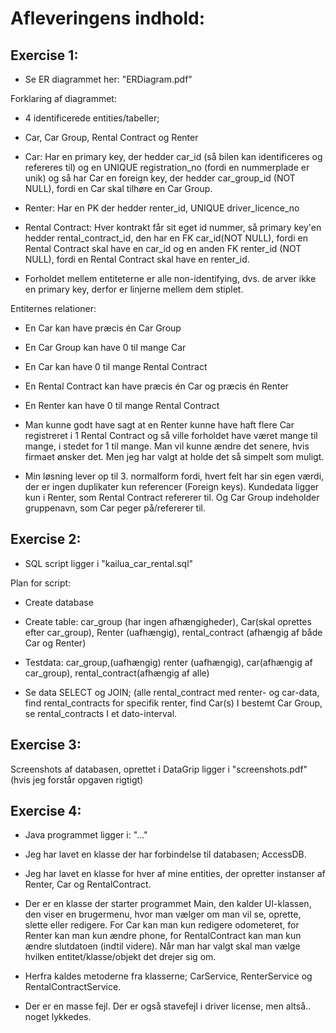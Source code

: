 # Afleveringens indhold: 

## Exercise 1: 


* Se ER diagrammet her: "ERDiagram.pdf"

Forklaring af diagrammet:

* 4 identificerede entities/tabeller; 
* Car, Car Group, Rental Contract og Renter

* Car: Har en primary key, der hedder car_id (så bilen kan identificeres og refereres til) og en UNIQUE registration_no (fordi en nummerplade er unik) og så har Car en foreign key, der hedder car_group_id (NOT NULL), fordi en Car skal tilhøre en Car Group.

* Renter: Har en PK der hedder renter_id, UNIQUE driver_licence_no

* Rental Contract: Hver kontrakt får sit eget id nummer, så primary key'en hedder rental_contract_id, den har en FK car_id(NOT NULL), fordi en Rental Contract skal have en car_id og en anden FK renter_id (NOT NULL), fordi en Rental Contract skal have en renter_id.


* Forholdet mellem entiteterne er alle non-identifying, dvs. de arver ikke en primary key, derfor er linjerne mellem dem stiplet.


Entiternes relationer: 
* En Car kan have præcis én Car Group 
* En Car Group kan have 0 til mange Car 
* En Car kan have 0 til mange Rental Contract 
* En Rental Contract kan have præcis én Car og præcis én Renter 
* En Renter kan have 0 til mange Rental Contract

* Man kunne godt have sagt at en Renter kunne have haft flere Car registreret i 1 Rental Contract og så ville forholdet have været mange til mange, i stedet for 1 til mange. Man vil kunne ændre det senere, hvis firmaet ønsker det. Men jeg har valgt at holde det så simpelt som muligt. 

* Min løsning lever op til 3. normalform fordi, hvert felt har sin egen værdi, der er ingen duplikater kun referencer (Foreign keys). Kundedata ligger kun i Renter, som Rental Contract refererer til. Og Car Group indeholder gruppenavn, som Car peger på/refererer til.



## Exercise 2:

* SQL script ligger i "kailua_car_rental.sql"

Plan for script:

* Create database
* Create table: car_group (har ingen afhængigheder), Car(skal oprettes efter car_group), Renter (uafhængig), rental_contract (afhængig af både Car og Renter)

* Testdata: car_group,(uafhængig) renter (uafhængig), car(afhængig af car_group), rental_contract(afhængig af alle)

* Se data SELECT og JOIN; (alle rental_contract med renter- og car-data, find rental_contracts for specifik renter, find Car(s) I bestemt Car Group, se rental_contracts I et dato-interval. 



## Exercise 3: 

Screenshots af databasen, oprettet i DataGrip ligger i "screenshots.pdf"
(hvis jeg forstår opgaven rigtigt)



## Exercise 4: 

* Java programmet ligger i: "..."
  
* Jeg har lavet en klasse der har forbindelse til databasen; AccessDB.
* Jeg har lavet en klasse for hver af mine entities, der opretter instanser af Renter, Car og RentalContract.
* Der er en klasse der starter programmet Main, den kalder UI-klassen, den viser en brugermenu, hvor man vælger om man vil se, oprette, slette eller redigere. For Car kan man kun redigere odometeret, for Renter kan man kun ændre phone, for RentalContract kan man kun ændre slutdatoen (indtil videre). Når man har valgt skal man vælge hvilken entitet/klasse/objekt det drejer sig om.
* Herfra kaldes metoderne fra klasserne; CarService, RenterService og RentalContractService.

* Der er en masse fejl. Der er også stavefejl i driver license, men altså.. noget lykkedes.




